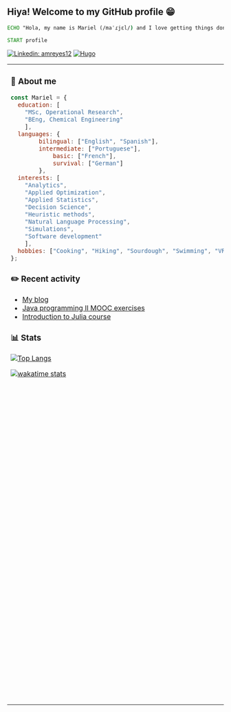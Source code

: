 ## Hiya! Welcome to my GitHub profile :grin:

```cmd
ECHO "Hola, my name is Mariel (/maˈɾjɛl/) and I love getting things done with technology"

START profile
```

[![Linkedin: amreyes12](https://img.shields.io/badge/-amreyes12-blue?style=social&logo=Linkedin)](https://www.linkedin.com/in/amreyes12/) [![Hugo](https://img.shields.io/badge/Mariel's%20blog-FF4088?style=social&logo=hugo)](https://mariel-rs.github.io/blogs/)

<!--
![mail](https://img.shields.io/badge/mariel%2Ersal-EA4335?&style=social&logo=gmail)
-->

<table><tr><td valign="top" width="33%">

### :notebook: About me

```javascript
const Mariel = {
  education: [
  	"MSc, Operational Research", 
  	"BEng, Chemical Engineering"
	],
  languages: {
		bilingual: ["English", "Spanish"],
		intermediate: ["Portuguese"],
        	basic: ["French"],
        	survival: ["German"]
        },  
  interests: [
  	"Analytics",
  	"Applied Optimization", 
	"Applied Statistics", 
	"Decision Science",
	"Heuristic methods", 
	"Natural Language Processing", 
	"Simulations",
	"Software development"
	],
  hobbies: ["Cooking", "Hiking", "Sourdough", "Swimming", "VR games"]
};
```

### :pencil2: Recent activity

- [My blog](http://mariel-rs.github.io/blogs)
- [Java programming II MOOC exercises](https://github.com/mariel-rs/mooc_fi_java_ii)
- [Introduction to Julia course](https://github.com/mariel-rs/Introduction-to-Julia)

### :bar_chart: Stats

[![Top Langs](https://github-readme-stats.vercel.app/api/top-langs/?username=mariel-rs&langs_count=8&layout=compact&hide=jupyter%20notebook)](#)

[![wakatime stats](https://github-readme-stats.vercel.app/api/wakatime?username=marielrs)](#)
<!--

### :world_map: Food and the City

- Prawn soup <img src="https://img.shields.io/badge/-Acapulco-2e94ba?style=flat-square&logo=freelancer&logoColor=white"/>
- Haddock and chips <img src="https://img.shields.io/badge/-Edinburgh-005EB8?style=flat-square&logo=data:image/svg+xml;base64,PD94bWwgdmVyc2lvbj0iMS4wIj8+CjxzdmcgeG1sbnM9Imh0dHA6Ly93d3cudzMub3JnLzIwMDAvc3ZnIiB3aWR0aD0iMTAwMCIgaGVpZ2h0PSI2MDAiPgo8cmVjdCB3aWR0aD0iMTAwJSIgaGVpZ2h0PSIxMDAlIiBmaWxsPSIjMDA1RUI4Ii8+CjxwYXRoIGQ9Ik0gMCwwIEwgMTAwMCw2MDAgTSAwLDYwMCBMIDEwMDAsMCIgc3Ryb2tlPSIjZmZmIiBzdHJva2Utd2lkdGg9IjEyMCIvPgo8L3N2Zz4=&logoColor=white"/> 
- Tacos al pastor <img src="https://img.shields.io/badge/-Mexico%20City-ff5000?style=flat-square&logo=metrodelaciudaddemexico&logoColor=white"/> 
- Veg momo <img src="https://img.shields.io/badge/-Reading-53004e?style=flat-square&logo=data:image/svg+xml;base64,PD94bWwgdmVyc2lvbj0iMS4wIiBlbmNvZGluZz0iVVRGLTgiPz4KPHN2ZyB4bWxucz0iaHR0cDovL3d3dy53My5vcmcvMjAwMC9zdmciIHdpZHRoPSI4MDAiIGhlaWdodD0iNDgwIj4KPHBhdGggZmlsbD0iI0ZGRiIgZD0ibTAsMGg4MDB2NDgwSDAiLz4KPHBhdGggc3Ryb2tlPSIjQzgxMDJFIiBzdHJva2Utd2lkdGg9Ijk2IiBkPSJtMCwyNDBoODAwTTQwMCwwdjQ4MCIvPgo8L3N2Zz4=&logoColor=white"/> 
- Kangaroo steak <img src="https://img.shields.io/badge/-Sydney-E40000?style=flat-square&logo=qantas&logoColor=white"/> 

-->

</td><td valign="top" width="55%">

### :keyboard: Tech Stack

**Languages**

![C#](https://img.shields.io/badge/C%23-%23239120.svg?style=flat-square&logo=c-sharp&logoColor=white)
![Java](https://img.shields.io/badge/Java-%23ED8B00.svg?style=flat-square&logo=openjdk&logoColor=white)
![Julia](https://img.shields.io/badge/-Julia-9558B2?style=flat-square&logo=julia&logoColor=white)
![Python](https://img.shields.io/badge/Python-3670A0?style=flat-square&logo=python&logoColor=ffdd54)
![R](https://img.shields.io/badge/R-%23276DC3.svg?style=flat-square&logo=r&logoColor=white)

**Web**

![CSS3](https://img.shields.io/badge/CSS3-%231572B6.svg?style=flat-square&logo=css3&logoColor=white)
![Express.js](https://img.shields.io/badge/express.js-%23404d59.svg?style=flat-square&logo=express&logoColor=%2361DAFB)
![HTML5](https://img.shields.io/badge/HTML5-%23E34F26.svg?style=flat-square&logo=html5&logoColor=white)
![Hugo](https://img.shields.io/badge/Hugo-FF4088?style=flat-square&logo=hugo&logoColor=white)
![JavaScript](https://img.shields.io/badge/JavaScript-%23323330.svg?style=flat-square&logo=javascript&logoColor=%23F7DF1E)
![NodeJS](https://img.shields.io/badge/Node.js-6DA55F?style=flat-square&logo=node.js&logoColor=white)

**Databases**

![MicrosoftSQLServer](https://img.shields.io/badge/Microsoft%20SQL%20Server-CC2927?style=flat-square&logo=microsoft%20sql%20server&logoColor=white)
![MySQL](https://img.shields.io/badge/MySQL-%2300f.svg?style=flat-square&logo=mysql&logoColor=white)
![PostgreSQL](https://img.shields.io/badge/PostgreSQL-%23316192.svg?style=flat-square&logo=postgresql&logoColor=white)
![SQLite](https://img.shields.io/badge/SQLite-%2307405e.svg?style=flat-square&logo=sqlite&logoColor=white)

**Data Analysis**

![Power BI](https://img.shields.io/badge/Power%20BI-F2C811?style=flat-square&logo=power%20bi&logoColor=black)

**Data Science / Machine Learning**

![Jupyter](https://img.shields.io/badge/Jupyter%20Notebook-F37626?style=flat-square&logo=jupyter&logoColor=white)
![Matplotlib](https://img.shields.io/badge/Matplotlib-%23ffffff.svg?style=flat-square&logo=Matplotlib&logoColor=black)
![NLTK](https://img.shields.io/badge/NLTK-276e7d?style=flat-square&logo=python&logoColor=white)
![NumPy](https://img.shields.io/badge/NumPy-%23013243.svg?style=flat-square&logo=numpy&logoColor=white)
![Pandas](https://img.shields.io/badge/pandas-%23150458.svg?style=flat-square&logo=pandas&logoColor=white)
![scikit-learn](https://img.shields.io/badge/scikit--learn-%23F7931E.svg?style=flat-square&logo=scikit-learn&logoColor=white)
![SciPy](https://img.shields.io/badge/SciPy-%230C55A5.svg?style=flat-square&logo=scipy&logoColor=%white)
![SymPy](https://img.shields.io/badge/SymPy-3B5526?style=flat-square&logo=sympy&logoColor=%white)

**IDE / Editor**

![Vim](https://img.shields.io/badge/Vim-%2311AB00.svg?style=flat-square&logo=vim&logoColor=white)
![Visual Studio](https://img.shields.io/badge/Visual%20Studio-5C2D91.svg?style=flat-square&logo=visual-studio&logoColor=white)
![Visual Studio Code](https://img.shields.io/badge/VSCode-0078d7.svg?style=flat-square&logo=visual-studio-code&logoColor=white)

**OS**

![CentOS](https://img.shields.io/badge/CentOS-002260?style=flat-square&logo=centos&logoColor=F0F0F0)
![Pop!\_OS](https://img.shields.io/badge/Pop!_OS-48B9C7?style=flat-square&logo=Pop!_OS&logoColor=white)
![Ubuntu](https://img.shields.io/badge/Ubuntu-E95420?style=flat-square&logo=ubuntu&logoColor=white)
![Windows](https://img.shields.io/badge/Windows-0078D6?style=flat-square&logo=windows&logoColor=white)

**Testing**

![Jest](https://img.shields.io/badge/-Jest-%23C21325?style=flat-square&logo=jest&logoColor=white)
![pytest](https://img.shields.io/badge/-pytest-0A9EDC?style=flat-square&logo=pytest&logoColor=white)

**Version control**

![Git](https://img.shields.io/badge/git-%23F05033.svg?style=flat-square&logo=git&logoColor=white)
![GitHub](https://img.shields.io/badge/GitHub-%23121011.svg?style=flat-square&logo=github&logoColor=white)
![Perforce Helix](https://img.shields.io/badge/-Perforce%20Helix-00AEEF?style=flat-square&logo=Perforce&logoColor=white)

### :headphones: A song for your thoughts

- A State of Trance mixes
- Café del Mar
- Chopin's Nocturnes
- HouseNation UK radio
- Phever.ie radio
- Sertanejo
- Universal Religion compilations

</td></tr></table>
